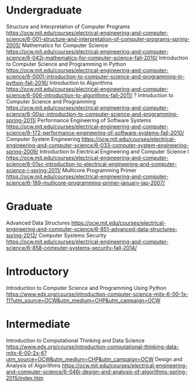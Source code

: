 Undergraduate
=======================================
Structure and Interpretation of Computer Programs
  https://ocw.mit.edu/courses/electrical-engineering-and-computer-science/6-001-structure-and-interpretation-of-computer-programs-spring-2005/
Mathematics for Computer Science
  https://ocw.mit.edu/courses/electrical-engineering-and-computer-science/6-042j-mathematics-for-computer-science-fall-2010/
Introduction to Computer Science and Programming in Python
  https://ocw.mit.edu/courses/electrical-engineering-and-computer-science/6-0001-introduction-to-computer-science-and-programming-in-python-fall-2016/
Introduction to Algorithms
  https://ocw.mit.edu/courses/electrical-engineering-and-computer-science/6-006-introduction-to-algorithms-fall-2011/
? Introduction to Computer Science and Programming
  https://ocw.mit.edu/courses/electrical-engineering-and-computer-science/6-00sc-introduction-to-computer-science-and-programming-spring-2011/
Performance Engineering of Software Systems
  https://ocw.mit.edu/courses/electrical-engineering-and-computer-science/6-172-performance-engineering-of-software-systems-fall-2010/
Computer System Engineering
  https://ocw.mit.edu/courses/electrical-engineering-and-computer-science/6-033-computer-system-engineering-spring-2009/
Introduction to Electrical Engineering and Computer Science I
  https://ocw.mit.edu/courses/electrical-engineering-and-computer-science/6-01sc-introduction-to-electrical-engineering-and-computer-science-i-spring-2011/
Multicore Programming Primer
  https://ocw.mit.edu/courses/electrical-engineering-and-computer-science/6-189-multicore-programming-primer-january-iap-2007/

Graduate
=======================================

Advanced Data Structures
  https://ocw.mit.edu/courses/electrical-engineering-and-computer-science/6-851-advanced-data-structures-spring-2012/
Computer Systems Security
  https://ocw.mit.edu/courses/electrical-engineering-and-computer-science/6-858-computer-systems-security-fall-2014/

Introductory
=======================================

Introduction to Computer Science and Programming Using Python
  https://www.edx.org/course/introduction-computer-science-mitx-6-00-1x-11?utm_source=OCW&utm_medium=CHP&utm_campaign=OCW

Intermediate
=======================================

Introduction to Computational Thinking and Data Science
  https://www.edx.org/course/introduction-computational-thinking-data-mitx-6-00-2x-6?utm_source=OCW&utm_medium=CHP&utm_campaign=OCW
Design and Analysis of Algorithms
  https://ocw.mit.edu/courses/electrical-engineering-and-computer-science/6-046j-design-and-analysis-of-algorithms-spring-2015/index.htm
